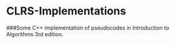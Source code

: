 # CLRS-Implementations
###Some C++ implementation of pseudocodes in Introduction to Algorithms 3rd edition.

